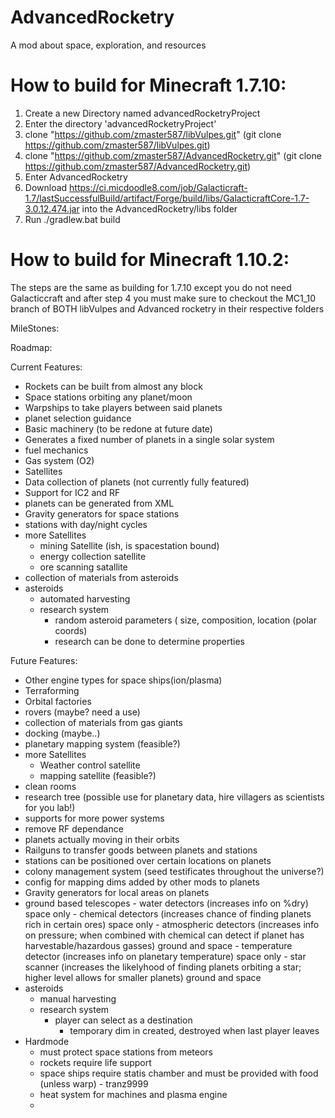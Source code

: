 # AdvancedRocketry
A mod about space, exploration, and resources

# How to build for Minecraft 1.7.10:

1. Create a new Directory named advancedRocketryProject
2. Enter the directory 'advancedRocketryProject'
3. clone "https://github.com/zmaster587/libVulpes.git" (git clone https://github.com/zmaster587/libVulpes.git)
4. clone "https://github.com/zmaster587/AdvancedRocketry.git" (git clone https://github.com/zmaster587/AdvancedRocketry.git)
5. Enter AdvancedRocketry
6. Download https://ci.micdoodle8.com/job/Galacticraft-1.7/lastSuccessfulBuild/artifact/Forge/build/libs/GalacticraftCore-1.7-3.0.12.474.jar into the AdvancedRocketry/libs folder
7. Run ./gradlew.bat build


# How to build for Minecraft 1.10.2:
The steps are the same as building for 1.7.10 except you do not need Galacticcraft and after step 4 you must make sure to checkout the MC1_10 branch of BOTH libVulpes and Advanced rocketry in their respective folders


MileStones:

Roadmap:

Current Features:
- Rockets can be built from almost any block
- Space stations orbiting any planet/moon
- Warpships to take players between said planets
- planet selection guidance
- Basic machinery (to be redone at future date)
- Generates a fixed number of planets in a single solar system
- fuel mechanics
- Gas system (O2)
- Satellites
- Data collection of planets (not currently fully featured)
- Support for IC2 and RF
- planets can be generated from XML
- Gravity generators for space stations
- stations with day/night cycles
- more Satellites
    - mining Satellite (ish, is spacestation bound)
    - energy collection satellite
    - ore scanning satallite
- collection of materials from asteroids
- asteroids
    - automated harvesting
    - research system
        - random asteroid parameters ( size, composition, location (polar coords)
        - research can be done to determine properties

Future Features:
- Other engine types for space ships(ion/plasma)
- Terraforming
- Orbital factories
- rovers (maybe? need a use)
- collection of materials from gas giants
- docking (maybe..)
- planetary mapping system (feasible?)
- more Satellites
    - Weather control satellite
    - mapping satellite (feasible?)
- clean rooms
- research tree (possible use for planetary data, hire villagers as scientists for you lab!)
- supports for more power systems
- remove RF dependance
- planets actually moving in their orbits
- Railguns to transfer goods between planets and stations
- stations can be positioned over certain locations on planets
- colony management system (seed testificates throughout the universe?)
- config for mapping dims added by other mods to planets
- Gravity generators for local areas on planets
- ground based telescopes
        - water detectors (increases info on %dry) space only
        - chemical detectors (increases chance of finding planets rich in certain ores) space only
        - atmospheric detectors (increases info on pressure; when combined with chemical can detect if planet has harvestable/hazardous gasses) ground and space
        - temperature detector (increases info on planetary temperature) space only
        - star scanner (increases the likelyhood of finding planets orbiting a star; higher level allows for smaller planets) ground and space
- asteroids
    - manual harvesting
    - research system
        - player can select as a destination
            - temporary dim in created, destroyed when last player leaves
- Hardmode
    - must protect space stations from meteors
    - rockets require life support
    - space ships require statis chamber and must be provided with food (unless warp) - tranz9999
    - heat system for machines and plasma engine
    - 
